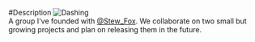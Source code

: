 #Description
![Dashing](/Images/FFS.png)<br>
A group I've founded with [@Stew_Fox](https://www.roblox.com/users/63727901/profile).
We collaborate on two small but growing projects and plan on releasing them in the future.